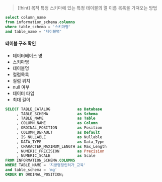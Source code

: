 > [!hint] 목적
> 특정 스키마에 있는 특정 테이블의 열 이름 목록을 가져오는 방법


```sql file:열목록
select column_name
from information_schema.columns
where table_schema = '스키마명'
and table_name = '테이블명'
```

#### 테이블 구조 확인
- 데이터베이스 명
- 스키마명
- 테이블명
- 컬럼목록
- 컬럼 위치
- null 여부
- 데이터 타입
- 최대 길이
```sql
SELECT TABLE_CATALOG            as Database  
     , TABLE_SCHEMA             as Schema  
     , TABLE_NAME               as Table  
     , COLUMN_NAME              as Column  
     , ORDINAL_POSITION         as Position  
     , COLUMN_DEFAULT           as Default  
     , IS_NULLABLE              as Nullable  
     , DATA_TYPE                as Data_Type  
     , CHARACTER_MAXIMUM_LENGTH as Max_Length  
     , NUMERIC_PRECISION        as Precision  
     , NUMERIC_SCALE            as Scale  
FROM INFORMATION_SCHEMA.COLUMNS  
WHERE TABLE_NAME = '지방행정인허가_교육'  
and table_schema = 'mg'  
ORDER BY ORDINAL_POSITION;
```